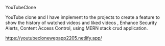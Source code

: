 YouTubeClone


YouTube clone and I have implement to the projects to create a feature to show the history of watched videos and liked videos , Enhance Security Alerts, Content Access Control, using MERN stack crud application.

https://youtubeclonewepapp2205.netlify.app/
